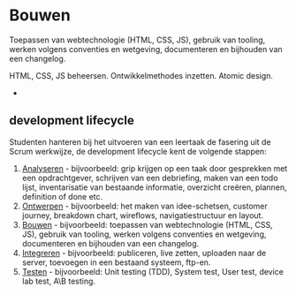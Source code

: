 # Bouwen

Toepassen van webtechnologie (HTML, CSS, JS), gebruik van tooling, werken volgens conventies en wetgeving, documenteren en bijhouden van een changelog.

HTML, CSS, JS beheersen. Ontwikkelmethodes inzetten. Atomic design. 

-




## development lifecycle

Studenten hanteren bij het uitvoeren van een leertaak de fasering uit de Scrum werkwijze, de development lifecycle kent de volgende stappen:

1. [Analyseren](analyseren.md) - bijvoorbeeld: grip krijgen op een taak door gesprekken met een opdrachtgever, schrijven van een debriefing, maken van een todo lijst, inventarisatie van bestaande informatie, overzicht creëren, plannen, definition of done etc.
2. [Ontwerpen](ontwerpen.md) - bijvoorbeeld: het maken van idee-schetsen, customer journey, breakdown chart, wireflows, navigatiestructuur en layout.
3. [Bouwen](bouwen.md) - bijvoorbeeld: toepassen van webtechnologie (HTML, CSS, JS), gebruik van tooling, werken volgens conventies en wetgeving, documenteren en bijhouden van een changelog.
4. [Integreren](integreren.md) - bijvoorbeeld: publiceren, live zetten, uploaden naar de server, toevoegen in een bestaand systeem, ftp-en.
5. [Testen](testen.md) - bijvoorbeeld: Unit testing (TDD), System test, User test, device lab test, A\B testing.

